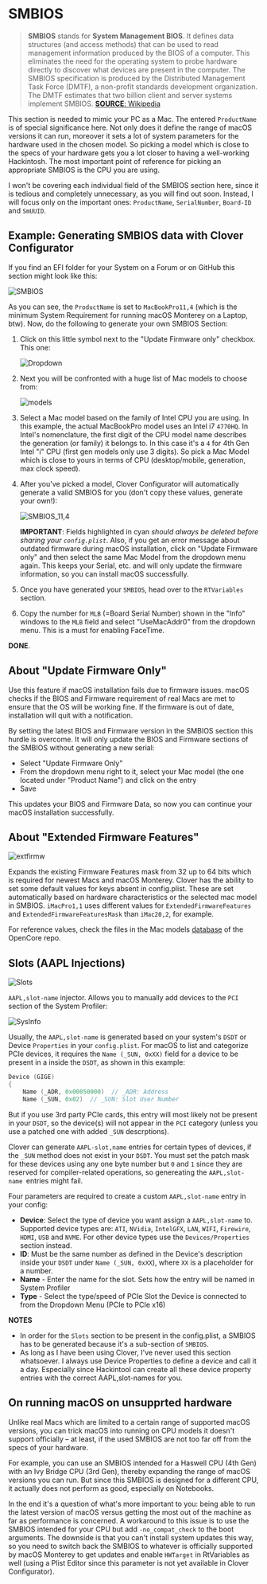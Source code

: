 # SMBIOS
>**SMBIOS** stands for **System Management BIOS**. It defines data structures (and access methods) that can be used to read management information produced by the BIOS of a computer. This eliminates the need for the operating system to probe hardware directly to discover what devices are present in the computer. The SMBIOS specification is produced by the Distributed Management Task Force (DMTF), a non-profit standards development organization. The DMTF estimates that two billion client and server systems implement SMBIOS.
[**SOURCE**: Wikipedia](https://en.wikipedia.org/wiki/System_Management_BIOS#From_UEFI)

This section is needed to mimic your PC as a Mac. The entered `ProductName` is of special significance here. Not only does it define the range of macOS versions it can run, moreover it sets a lot of system parameters for the hardware used in the chosen model. So picking a model which is close to the specs of your hardware gets you a lot closer to having a well-working Hackintosh. The most important point of reference for picking an appropriate SMBIOS is the CPU you are using.

I won't be covering each individual field of the SMBIOS section here, since it is tedious and completely unnecessary, as you will find out soon. Instead, I will focus only on the important ones: `ProductName`, `SerialNumber`, `Board-ID` and `SmUUID`.

## Example: Generating SMBIOS data with Clover Configurator

If you find an EFI folder for your System on a Forum or on GitHub this section might look like this:

![SMBIOS](https://user-images.githubusercontent.com/76865553/139639731-4eeb5cd4-9484-4477-ad0c-593c743293e0.png)

As you can see, the `ProductName` is set to `MacBookPro11,4` (which is the minimum System Requirement for running macOS Monterey on a Laptop, btw). Now, do the following to generate your own SMBIOS Section:

1. Click on this little symbol next to the "Update Firmware only" checkbox. This one:
	
	![Dropdown](https://user-images.githubusercontent.com/76865553/136689944-182b5c46-ef9a-4495-bb4a-c9618cd1192c.png)

2. Next you will be confronted with a huge list of Mac models to choose from: 
	
	![models](https://user-images.githubusercontent.com/76865553/136689980-3d8739d2-5d22-4535-9c99-355b33191344.png)

3. Select a Mac model based on the family of Intel CPU you are using. In this example, the actual MacBookPro model uses an Intel i7 `4770HQ`. In Intel's nomenclature, the first digit of the CPU model name describes the generation (or family) it belongs to. In this case it's a `4` for 4th Gen Intel "i" CPU (first gen models only use 3 digits). So pick a Mac Model which is close to yours in terms of CPU (desktop/mobile, generation, max clock speed).
4. After you've picked a model, Clover Configurator will automatically generate a valid SMBIOS for you (don't copy these values, generate your own!):

	![SMBIOS_11,4](https://user-images.githubusercontent.com/76865553/139640510-0140ff1e-759b-4d75-846d-205db078197a.png)

	**IMPORTANT**: Fields highlighted in cyan *should always be deleted before sharing your `config.plist`*. Also, if you get an error message about outdated firmware during macOS installation, click on "Update Firmware only" and then select the same Mac Model from the dropdown menu again. This keeps your Serial, etc. and will only update the firmware information, so you can install macOS successfully.
5. Once you have generated your `SMBIOS`, head over to the `RTVariables` section.
6. Copy the number for `MLB` (=Board Serial Number) shown in the "Info" windows to the `MLB` field and select "UseMacAddr0" from the dropdown menu. This is a must for enabling FaceTime.

**DONE**.

## About "Update Firmware Only"
Use this feature if macOS installation fails due to firmware issues. macOS checks if the BIOS and Firmware requirement of real Macs are met to ensure that the OS will be working fine. If the firmware is out of date, installation will quit with a notification.

By setting the latest BIOS and Firmware version in the SMBIOS section this hurdle is overcome. It will only update the BIOS and Firmware sections of the SMBIOS without generating a new serial:

- Select "Update Firmware Only"
- From the dropdown menu right to it, select your Mac model (the one located under "Product Name") and click on the entry
- Save

This updates your BIOS and Firmware Data, so now you can continue your macOS installation successfully.

## About "Extended Firmware Features"
![extfirmw](https://user-images.githubusercontent.com/76865553/150670638-9bfac516-9038-479c-bb12-d62afa0d2cc9.png)

Expands the existing Firmware Features mask from 32 up to 64 bits which is required for newest Macs and macOS Monterey. Clover has the ability to set some default values for keys absent in config.plist. These are set automatically based on hardware characteristics or the selected mac model in SMBIOS. `iMacPro1,1` uses different values for `ExtendedFirmwareFeatures` and `ExtendedFirmwareFeaturesMask` than `iMac20,2`, for example.

For reference values, check the files in the Mac models [database](https://github.com/acidanthera/OpenCorePkg/tree/master/AppleModels/DataBase) of the OpenCore repo.

## Slots (AAPL Injections)
![Slots](https://user-images.githubusercontent.com/76865553/162909263-82c199bb-6117-415a-9083-953095401693.png)

`AAPL,slot-name` injector. Allows you to manually add devices to the `PCI` section of the System Profiler:

![SysInfo](https://user-images.githubusercontent.com/76865553/162909344-a6ea67e5-7d3d-47c4-b7af-5610a911d385.png)

Usually, the `AAPL,slot-name` is generated based on your system's `DSDT` or Device `Properties` in your `config.plist`. For macOS to list and categorize PCIe devices, it requires the `Name (_SUN, 0xXX)` field for a device to be present in a inside the `DSDT`, as shown in this example:

```swift
Device (GIGE)
{
    Name (_ADR, 0x00050000)  // _ADR: Address
    Name (_SUN, 0x02)  // _SUN: Slot User Number
```

But if you use 3rd party PCIe cards, this entry will most likely not be present in your `DSDT`, so the device(s) will not appear in the `PCI` category (unless you use a patched one with added `_SUN` descrptions).

Clover can generate `AAPL-slot,name` entries for certain types of devices, if the `_SUN` method does not exist in your `DSDT`. You must set the patch mask for these devices using any one byte number but `0` and `1` since they are reserved for compiler-related operations, so genereating the `AAPL,slot-name `entries might fail.
 
Four parameters are required to create a custom `AAPL,slot-name` entry in your config:

* **Device**: Select the type of device you want assign a `AAPL,slot-name` to. Supported device types are: `ATI`, `NVidia`, `IntelGFX`, `LAN`, `WIFI`, `Firewire`, `HDMI`, `USB` and `NVME`. For other device types use the `Devices/Properties` section instead.
* **ID**: Must be the same number as defined in the Device's description inside your `DSDT` under `Name (_SUN, 0xXX`), where `XX` is a placeholder for a number.
* **Name** - Enter the name for the slot. Sets how the entry will be named in System Profiler 
* **Type** - Select the type/speed of PCIe Slot the Device is connected to from the Dropdown Menu (PCIe to PCIe x16)

**NOTES**

* In order for the `Slots` section to be present in the config.plist, a SMBIOS has to be generated because it's a sub-section of `SMBIOS`.
* As long as I have been using Clover, I've never used this section whatsoever. I always use Device Properties to define a device and call it a day. Especially since Hackintool can create all these device property entries with the correct AAPL,slot-names for you.

## On running macOS on unsupprted hardware
Unlike real Macs which are limited to a certain range of supported macOS versions, you can trick macOS into running on CPU models it doesn't support officially – at least, if the used SMBIOS are not too far off from the specs of your hardware. 

For example, you can use an SMBIOS intended for a Haswell CPU (4th Gen) with an Ivy Bridge CPU (3rd Gen), thereby expanding the range of macOS versions you can run. But since this SMBIOS is designed for a different CPU, it actually does not perform as good, especially on Notebooks. 

In the end it's a question of what's more important to you: being able to run the latest version of macOS versus getting the most out of the machine as far as performance is concerned. A workaround to this issue is to use the SMBIOS intended for your CPU but add `-no_compat_check` to the boot arguments. The downside is that you can't install system updates this way, so you need to switch back the SMBIOS to whatever is officially supported by macOS Monterey to get updates and enable `HWTarget` in RtVariables as well (using a Plist Editor since this parameter is not yet available in Clover Configurator).
